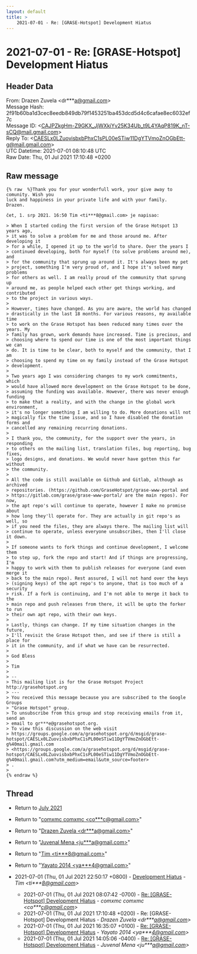```yaml
---
layout: default
title: >
    2021-07-01 - Re: [GRASE-Hotspot] Development Hiatus
---
```


# 2021-07-01 - Re: [GRASE-Hotspot] Development Hiatus

## Header Data

From: Drazen Zuvela \<dr***a@gmail.com\><br>
Message Hash: 2f91b60ba1d3cec8eedb849db79f1453251ba453dcd5d4c6cafae8ec6032ef7c<br>
Message ID: \<CAJPZkgHm-Z9GKX_JjWXkiYv25K34Ub_t9L4YAqP819K_nT-sCQ@mail.gmail.com\><br>
Reply To: \<CAESLx0LZuovisbxbPhxC1sPL00eSTiw11DgYTVmoZnOGbEtt-g@mail.gmail.com\><br>
UTC Datetime: 2021-07-01 08:10:48 UTC<br>
Raw Date: Thu, 01 Jul 2021 17:10:48 +0200<br>

## Raw message

```
{% raw  %}Thank you for your wonderfull work, your give away to comunity. Wish you
luck and happiness in your private life and with your family.
Drazen.

čet, 1. srp 2021. 16:50 Tim <ti***8@gmail.com> je napisao:

> When I started coding the first version of the Grase Hotspot 13 years ago,
> it was to solve a problem for me and those around me. After developing it
> for a while, I opened it up to the world to share. Over the years I
> continued developing, both for myself (to solve problems around me), and
> for the community that sprung up around it. It's always been my pet
> project, something I'm very proud of, and I hope it's solved many problems
> for others as well. I am really proud of the community that sprung up
> around me, as people helped each other get things working, and contributed
> to the project in various ways.
>
> However, times have changed. As you are aware, the world has changed
> drastically in the last 18 months. For various reasons, my available time
> to work on the Grase Hotspot has been reduced many times over the years. My
> family has grown, work demands have increased. Time is precious, and
> choosing where to spend our time is one of the most important things we can
> do. It is time to be clear, both to myself and the community, that I am
> choosing to spend my time on my family instead of the Grase Hotspot
> development.
>
> Two years ago I was considering changes to my work commitments, which
> would have allowed more development on the Grase Hotspot to be done,
> assuming the funding was available. However, there was never enough funding
> to make that a reality, and with the change in the global work environment,
> it's no longer something I am willing to do. More donations will not
> magically fix the time issue, and so I have disabled the donation forms and
> cancelled any remaining recurring donations.
>
> I thank you, the community, for the support over the years, in responding
> to others on the mailing list, translation files, bug reporting, bug fixes,
> logo designs, and donations. We would never have gotten this far without
> the community.
>
> All the code is still available on Github and Gitlab, although as archived
> repositories. (https://github.com/GraseHotspot/grase-www-portal and
> https://gitlab.com/grase/grase-www-portal/ are the main repos). For now,
> the apt repo's will continue to operate, however I make no promise about
> how long they'll operate for. They are actually in git repo's as well, so
> if you need the files, they are always there. The mailing list will
> continue to operate, unless everyone unsubscribes, then I'll close it down.
>
> If someone wants to fork things and continue development, I welcome them
> to step up, fork the repo and start! And if things are progressing, I'm
> happy to work with them to publish releases for everyone (and even merge it
> back to the main repo). Rest assured, I will not hand over the keys
> (signing keys) of the apt repo's to anyone, that is too much of a security
> risk. If a fork is continuing, and I'm not able to merge it back to the
> main repo and push releases from there, it will be upto the forker to run
> their own apt repo, with their own keys.
>
> Lastly, things can change. If my time situation changes in the future,
> I'll revisit the Grase Hotspot then, and see if there is still a place for
> it in the community, and if what we have can be resurrected.
>
> God Bless
>
> Tim
>
> --
> This mailing list is for the Grase Hotspot Project http://grasehotspot.org
> ---
> You received this message because you are subscribed to the Google Groups
> "Grase Hotspot" group.
> To unsubscribe from this group and stop receiving emails from it, send an
> email to gr***e@grasehotspot.org.
> To view this discussion on the web visit
> https://groups.google.com/a/grasehotspot.org/d/msgid/grase-hotspot/CAESLx0LZuovisbxbPhxC1sPL00eSTiw11DgYTVmoZnOGbEtt-g%40mail.gmail.com
> <https://groups.google.com/a/grasehotspot.org/d/msgid/grase-hotspot/CAESLx0LZuovisbxbPhxC1sPL00eSTiw11DgYTVmoZnOGbEtt-g%40mail.gmail.com?utm_medium=email&utm_source=footer>
> .
>
{% endraw %}
```

## Thread

+ Return to [July 2021](/archive/2021/07)

+ Return to "[comxmc comxmc <co***c<span>@</span>gmail.com>](/authors/co___c_at_gmail_com)"
+ Return to "[Drazen Zuvela <dr***a<span>@</span>gmail.com>](/authors/dr___a_at_gmail_com)"
+ Return to "[Juvenal Mena <ju***a<span>@</span>gmail.com>](/authors/ju___a_at_gmail_com)"
+ Return to "[Tim <ti***8<span>@</span>gmail.com>](/authors/ti___8_at_gmail_com)"
+ Return to "[Yayato 2014 <ya***4<span>@</span>gmail.com>](/authors/ya___4_at_gmail_com)"

+ 2021-07-01 (Thu, 01 Jul 2021 22:50:17 +0800) - [Development Hiatus](/archive/2021/07/30d2bc4ec88d68bd2c89ff4343fac01c3ceb169021dd5940f550a8765c9998d3) - _Tim \<ti***8@gmail.com\>_
  + 2021-07-01 (Thu, 01 Jul 2021 08:07:42 -0700) - [Re: [GRASE-Hotspot] Development Hiatus](/archive/2021/07/156d7db5d46f2619f38d9cb1ac6c8d9f02bddae68aa0ed12a5b09745900acc48) - _comxmc comxmc \<co***c@gmail.com\>_
  + 2021-07-01 (Thu, 01 Jul 2021 17:10:48 +0200) - Re: [GRASE-Hotspot] Development Hiatus - _Drazen Zuvela \<dr***a@gmail.com\>_
  + 2021-07-01 (Thu, 01 Jul 2021 16:35:07 +0100) - [Re: [GRASE-Hotspot] Development Hiatus](/archive/2021/07/0ce54552221d9878aba31a36a579b77ee2a670d6ac26e2332caa181c0d3da837) - _Yayato 2014 \<ya***4@gmail.com\>_
  + 2021-07-01 (Thu, 01 Jul 2021 14:05:06 -0400) - [Re: [GRASE-Hotspot] Development Hiatus](/archive/2021/07/297b37dae0bbba704776ecdb868f0f9c80f4682b8a800f5463c49c69ac155bee) - _Juvenal Mena \<ju***a@gmail.com\>_

